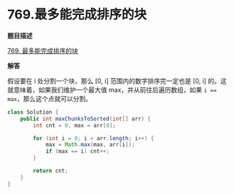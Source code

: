 # 769.最多能完成排序的块

**题目描述**

[769. 最多能完成排序的块](https://leetcode-cn.com/problems/max-chunks-to-make-sorted/)

**解答**

假设要在 i 处分割一个块，那么 [0, i] 范围内的数字排序完一定也是 [0, i] 的。这就意味着，如果我们维护一个最大值 max，并从前往后遍历数组，如果 `i == max`，那么这个点就可以分割。

```java
class Solution {
    public int maxChunksToSorted(int[] arr) {
        int cnt = 0, max = arr[0];

        for (int i = 0; i < arr.length; i++) {
            max = Math.max(max, arr[i]);
            if (max == i) cnt++;
        }

        return cnt;
    }
}
```
